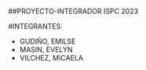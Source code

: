 ##PROYECTO-INTEGRADOR ISPC 2023

#INTEGRANTES:

- GUDIÑO, EMILSE
- MASIN, EVELYN
- VILCHEZ, MICAELA
 
